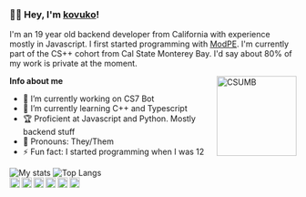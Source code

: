 ### 👋🏼 Hey, I'm [kovuko](https://linktr.ee/kovuko)!
I'm an 19 year old backend developer from California with experience mostly in Javascript. I first started programming with [ModPE](https://github.com/topics/modpe). I'm currently part of the CS++ cohort from Cal State Monterey Bay. I'd say about 80% of my work is private at the moment.

<img align="right" alt="CSUMB" width="140px" src="https://pbs.twimg.com/profile_images/528708685862678528/uxh9cZse_400x400.jpeg"/>

**Info about me**
- 🔭 I’m currently working on CS7 Bot
- 🌱 I’m currently learning C++ and Typescript
- 🏆 Proficient at Javascript and Python. Mostly backend stuff
- 🌈 Pronouns: They/Them
- ⚡ Fun fact: I started programming when I was 12

![My stats](https://github-readme-stats.vercel.app/api?username=kovuko&show_icons=true&count_private=true&hide_border=true)
![Top Langs](https://github-readme-stats.vercel.app/api/top-langs/?username=kovuko&layout=compact)
<br/>
<a href="https://twitter.com/kovuuko"><img align="left" width="18px" src="https://cdn.jsdelivr.net/npm/simple-icons@v3/icons/twitter.svg"/></a>
<a href="https://instagram.com/kovuuko"><img align="left" width="18px" src="https://cdn.jsdelivr.net/npm/simple-icons@v3/icons/instagram.svg"/></a>
<a href="https://twitch.tv/kovuuko"><img align="left" width="18px" src="https://cdn.jsdelivr.net/npm/simple-icons@v3/icons/twitch.svg"/></a>
<a href="https://youtube.com/channel/UCEXVHf40hlv7SJ0WstLS8vA"><img align="left" width="18px" src="https://cdn.jsdelivr.net/npm/simple-icons@v3/icons/youtube.svg"/></a>
<a href="https://reddit.com/u/kovuko"><img align="left" width="18px" src="https://cdn.jsdelivr.net/npm/simple-icons@v3/icons/reddit.svg"/></a>
<a href="https://t.me/kovuko"><img align="left" width="18px" src="https://cdn.jsdelivr.net/npm/simple-icons@v3/icons/telegram.svg"/></a>
